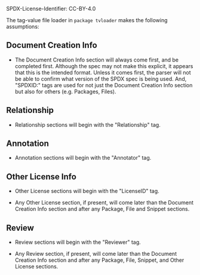 SPDX-License-Identifier: CC-BY-4.0

The tag-value file loader in `package tvloader` makes the following assumptions:

Document Creation Info
----------------------
* The Document Creation Info section will always come first, and be completed
  first. Although the spec may not make this explicit, it appears that this is
  the intended format. Unless it comes first, the parser will not be able to
  confirm what version of the SPDX spec is being used. And, "SPDXID:" tags are
  used for not just the Document Creation Info section but also for others (e.g.
  Packages, Files).

Relationship
------------
* Relationship sections will begin with the "Relationship" tag.

Annotation
----------
* Annotation sections will begin with the "Annotator" tag.

Other License Info
------------------
* Other License sections will begin with the "LicenseID" tag.

* Any Other License section, if present, will come later than the Document
  Creation Info section and after any Package, File and Snippet sections.

Review
------
* Review sections will begin with the "Reviewer" tag.

* Any Review section, if present, will come later than the Document Creation
  Info section and after any Package, File, Snippet, and Other License sections.
